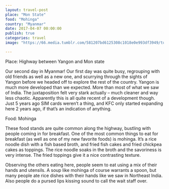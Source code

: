 ```yaml
---
layout: travel-post
place: "Mon State"
food: "Mohinga"
country: "Myanmar"
date: 2017-04-07 00:00:00
publish: true
categories: travel
image: "https://66.media.tumblr.com/581207bd6125308c1018e0e993df3949/tumblr_p0u6m4WmB01wkhtd7o1_1280.jpg"

---
```


Place: Highway between Yangon and Mon state

Our second day in Myanmar! Our first day was quite busy, regrouping with old friends as well as a new one, and scurrying through the sights of Yangon before we headed off to explore the rest of the country.
Yangon is much more developed than we expected. More than most of what we saw of India. The juxtaposition felt very stark actually – much cleaner and way less chaotic. Apparently this is all quite recent of a development though. Just 5 years ago SIM cards weren’t a thing, and KFC only started expanding here 2 years ago, if that’s an indication of anything.

Food: Mohinga

These food stands are quite common along the highway, bustling with people coming in for breakfast.
One of the most common things to eat for breakfast (as well as one of my new favorite foods) is mohinga. It’s a rice noodle dish with a fish based broth, and fried fish cakes and fried chickpea cakes as toppings. The rice noodle soaks in the broth and the savoriness is very intense. The fried toppings give it a nice contrasting texture.

Observing the others eating here, people seem to eat using a mix of their hands and utensils. A soup like mohinga of course warrants a spoon, but many people ate rice dishes with their hands like we saw in Northeast India. Also people do a pursed lips kissing sound to call the wait staff over.